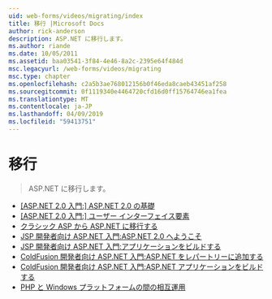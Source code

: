 ```yaml
---
uid: web-forms/videos/migrating/index
title: 移行 |Microsoft Docs
author: rick-anderson
description: ASP.NET に移行します。
ms.author: riande
ms.date: 10/05/2011
ms.assetid: baa03541-3f84-4e46-8a2c-2395e64f484d
msc.legacyurl: /web-forms/videos/migrating
msc.type: chapter
ms.openlocfilehash: c2a5b3ae768012156b0f46eda8caeb43451af258
ms.sourcegitcommit: 0f1119340e4464720cfd16d0ff15764746ea1fea
ms.translationtype: MT
ms.contentlocale: ja-JP
ms.lasthandoff: 04/09/2019
ms.locfileid: "59413751"
---
```

# <a name="migrating"></a>移行

> ASP.NET に移行します。


- [[ASP.NET 2.0 入門:] ASP.NET 2.0 の基礎](intro-to-aspnet-20-aspnet-20-fundamentals.md)
- [[ASP.NET 2.0 入門:] ユーザー インターフェイス要素](intro-to-aspnet-20-user-interface-elements.md)
- [クラシック ASP から ASP.NET に移行する](migrating-from-classic-asp-to-aspnet.md)
- [JSP 開発者向け ASP.NET 入門:ASP.NET 2.0 へようこそ](intro-to-aspnet-for-jsp-developers-welcome-to-aspnet-20.md)
- [JSP 開発者向け ASP.NET 入門:アプリケーションをビルドする](intro-to-aspnet-for-jsp-developers-building-applications.md)
- [ColdFusion 開発者向け ASP.NET 入門:ASP.NET をレパートリーに追加する](intro-to-aspnet-for-coldfusion-developers-adding-aspnet-to-your-repertoire.md)
- [ColdFusion 開発者向け ASP.NET 入門:ASP.NET アプリケーションをビルドする](introduction-to-aspnet-for-coldfusion-developers-building-an-aspnet-application.md)
- [PHP と Windows プラットフォームの間の相互運用](interop-between-php-and-the-windows-platform.md)
